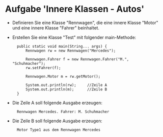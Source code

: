 # Aufgabe 'Innere Klassen - Autos'

- Definieren Sie eine Klasse "Rennwagen", die eine innere Klasse "Motor" und eine innere Klasse "Fahrer" beinhaltet.


- Erstellen Sie eine Klasse "Test" mit folgender main-Methode:

		public static void main(String... args) {
		    Rennwagen rw = new Rennwagen("Mercedes");
		
		    Rennwagen.Fahrer f = new Rennwagen.Fahrer("M.", "Schuhmacher");
		    rw.setFahrer(f);
		
		    Rennwagen.Motor m = rw.getMotor();
		
		    System.out.println(rw);		//Zeile A
		    System.out.println(m);		//Zeile B
		}

   
- Die Zeile A soll folgende Ausgabe erzeugen:

        Rennwagen Mercedes. Fahrer: M. Schuhmacher

	
- Die Zeile B soll folgende Ausgabe erzeugen:

        Motor Type1 aus dem Rennwagen Mercedes

